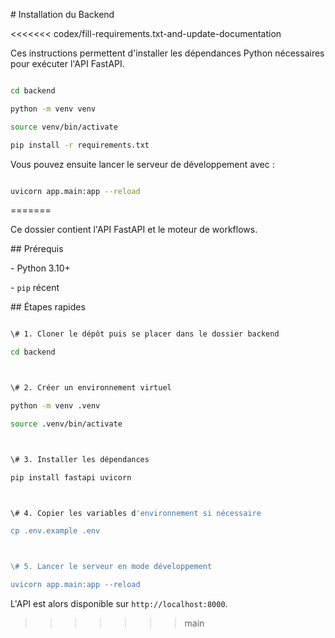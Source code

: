 \# Installation du Backend



<<<<<<< codex/fill-requirements.txt-and-update-documentation

Ces instructions permettent d'installer les dépendances Python nécessaires pour exécuter l'API FastAPI.



```bash

cd backend

python -m venv venv

source venv/bin/activate

pip install -r requirements.txt

```



Vous pouvez ensuite lancer le serveur de développement avec :



```bash

uvicorn app.main:app --reload

```

=======

Ce dossier contient l'API FastAPI et le moteur de workflows.



\## Prérequis

\- Python 3.10+

\- `pip` récent



\## Étapes rapides

```bash

\# 1. Cloner le dépôt puis se placer dans le dossier backend

cd backend



\# 2. Créer un environnement virtuel

python -m venv .venv

source .venv/bin/activate



\# 3. Installer les dépendances

pip install fastapi uvicorn



\# 4. Copier les variables d'environnement si nécessaire

cp .env.example .env



\# 5. Lancer le serveur en mode développement

uvicorn app.main:app --reload

```



L'API est alors disponible sur `http://localhost:8000`.

>>>>>>> main




